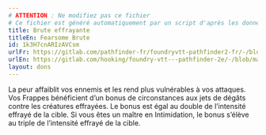 ```yaml
---
# ATTENTION : Ne modifiez pas ce fichier
# Ce fichier est généré automatiquement par un script d'après les données du module Foundry VTT officiel et de sa traduction
title: Brute effrayante
titleEn: Fearsome Brute
id: 1k3H7cnARIzAVCsm
urlFr: https://gitlab.com/pathfinder-fr/foundryvtt-pathfinder2-fr/-/blob/master/data/feats/1k3H7cnARIzAVCsm.htm
urlEn: https://gitlab.com/hooking/foundry-vtt---pathfinder-2e/-/blob/master/packs/data/feats.db/fearsome-brute.json
layout: dons
---
```

La peur affaiblit vos ennemis et les rend plus vulnérables à vos attaques. Vos Frappes bénéficient d’un bonus de circonstances aux jets de dégâts contre les créatures effrayées. Le bonus est égal au double de l’intensité effrayé de la cible. Si vous êtes un maître en Intimidation, le bonus s’élève au triple de l’intensité effrayé de la cible.
